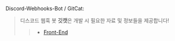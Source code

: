 Discord-Webhooks-Bot / GitCat:
> 디스코드 웹훅 봇 **깃캣**은 개발 시 필요한 자료 및 정보들을 제공합니다!
>> * [Front-End](https://github.com/boltaeng2/Discord-Front_Cat/tree/main/front_end)
